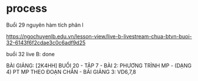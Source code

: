# process

Buổi 29 nguyên hàm tích phân
l


https://ngochuyenlb.edu.vn/lesson-view/live-b-livestream-chua-btvn-buoi-32-6143f6f2cdae3c0c6adf9d25

buổi 32 live B: done 

BÀI GIẢNG: [2K4HH] BUỔI 20 - TẬP 7 - BÀI 2: PHƯƠNG TRÌNH MP - (DẠNG 4) PT MP THEO ĐOẠN CHẮN - BÀI GIẢNG 3: VD6,7,8